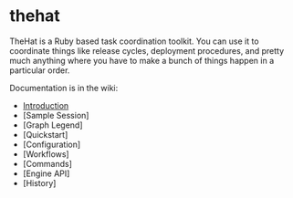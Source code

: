 thehat
======

TheHat is a Ruby based task coordination toolkit.  You can use it
to coordinate things like release cycles,
deployment procedures, and pretty much anything where you have
to make a bunch of things happen in a particular order.

Documentation is in the wiki:

* [Introduction](https://github.com/svdasein/thehat/wiki/Home)
* [Sample Session]
* [Graph Legend]
* [Quickstart]
* [Configuration]
* [Workflows]
* [Commands]
* [Engine API]
* [History]

